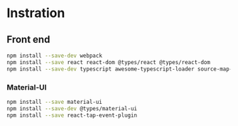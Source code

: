 # Instration

## Front end

```sh
npm install --save-dev webpack
npm install --save react react-dom @types/react @types/react-dom
npm install --save-dev typescript awesome-typescript-loader source-map-loader
```

### Material-UI

```sh
npm install --save material-ui
npm install --save-dev @types/material-ui
npm install --save react-tap-event-plugin
```